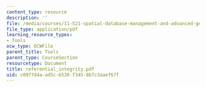 ```yaml
---
content_type: resource
description: ''
file: /media/courses/11-521-spatial-database-management-and-advanced-geographic-information-systems-spring-2003/c0977d4aad5c6530f3458b7c3aaef67f_referential_integrity.pdf
file_type: application/pdf
learning_resource_types:
- Tools
ocw_type: OCWFile
parent_title: Tools
parent_type: CourseSection
resourcetype: Document
title: referential_integrity.pdf
uid: c0977d4a-ad5c-6530-f345-8b7c3aaef67f
---
```

